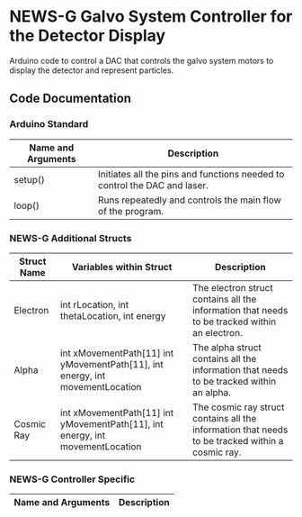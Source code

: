 # NEWS-G Galvo System Controller for the Detector Display
Arduino code to control a DAC that controls the galvo system motors to display the detector and represent particles.

## Code Documentation

### Arduino Standard

|**Name and Arguments**     |**Description**                                           |
|-------------|------------------------------------------------------------------------|
|setup()      |Initiates all the pins and functions needed to control the DAC and laser.|
|loop()       |Runs repeatedly and controls the main flow of the program.               |

### NEWS-G Additional Structs

|**Struct Name** | **Variables within Struct**   |**Description**                      |
|-------------|------------------------------------------------------------------------|---|
|Electron     |int rLocation, int thetaLocation, int energy | The electron struct contains all the information that needs to be tracked within an electron. |
|Alpha        |int xMovementPath[11] int yMovementPath[11], int energy, int movementLocation | The alpha struct contains all the information that needs to be tracked within an alpha. |
|Cosmic Ray   |int xMovementPath[11] int yMovementPath[11], int energy, int movementLocation | The cosmic ray struct contains all the information that needs to be tracked within a cosmic ray. |

### NEWS-G Controller Specific 

|**Name and Arguments**   		    |**Description**                                                        								  					|
|-----------------------------------|---------------------------------------------------------------------------------------------------------------------------|




